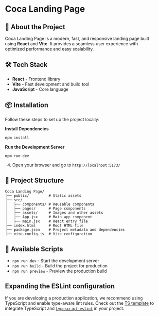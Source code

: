 # Coca Landing Page

## 🚀 About the Project

Coca Landing Page is a modern, fast, and responsive landing page built using **React** and **Vite**. It provides a seamless user experience with optimized performance and easy scalability.

## 🛠️ Tech Stack

- **React** - Frontend library
- **Vite** - Fast development and build tool
- **JavaScript** - Core language

## 📦 Installation

Follow these steps to set up the project locally:

**Install Dependencies**

```sh
npm install
```

**Run the Development Server**

```sh
npm run dev
```

4. Open your browser and go to `http://localhost:5173/`

## 📂 Project Structure

```
Coca Landing Page/
│── public/         # Static assets
│── src/
│   ├── components/ # Reusable components
│   ├── pages/      # Page components
│   ├── assets/     # Images and other assets
│   ├── App.jsx     # Main app component
│   ├── main.jsx    # React entry file
│── index.html      # Root HTML file
│── package.json    # Project metadata and dependencies
│── vite.config.js  # Vite configuration
```

## 🔧 Available Scripts

- `npm run dev` - Start the development server
- `npm run build` - Build the project for production
- `npm run preview` - Preview the production build

## Expanding the ESLint configuration

If you are developing a production application, we recommend using TypeScript and enable type-aware lint rules. Check out the [TS template](https://github.com/vitejs/vite/tree/main/packages/create-vite/template-react-ts) to integrate TypeScript and [`typescript-eslint`](https://typescript-eslint.io) in your project.
